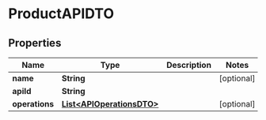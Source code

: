 
# ProductAPIDTO

## Properties
Name | Type | Description | Notes
------------ | ------------- | ------------- | -------------
**name** | **String** |  |  [optional]
**apiId** | **String** |  | 
**operations** | [**List&lt;APIOperationsDTO&gt;**](APIOperationsDTO.md) |  |  [optional]




